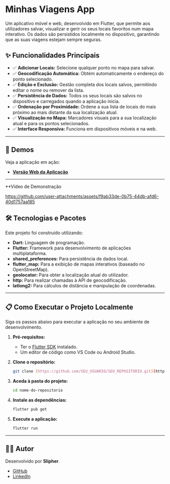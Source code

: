 # Minhas Viagens App

Um aplicativo móvel e web, desenvolvido em Flutter, que permite aos utilizadores salvar, visualizar e gerir os seus locais favoritos num mapa interativo. Os dados são persistidos localmente no dispositivo, garantindo que as suas viagens estejam sempre seguras.

## ✨ Funcionalidades Principais

-   ✅ **Adicionar Locais:** Selecione qualquer ponto no mapa para salvar.
-   ✅ **Geocodificação Automática:** Obtém automaticamente o endereço do ponto selecionado.
-   ✅ **Edição e Exclusão:** Gestão completa dos locais salvos, permitindo editar o nome ou remover da lista.
-   ✅ **Persistência de Dados:** Todos os seus locais são salvos no dispositivo e carregados quando a aplicação inicia.
-   ✅ **Ordenação por Proximidade:** Ordene a sua lista de locais do mais próximo ao mais distante da sua localização atual.
-   ✅ **Visualização no Mapa:** Marcadores visuais para a sua localização atual e para os pontos selecionados.
-   ✅ **Interface Responsiva:** Funciona em dispositivos móveis e na web.

---

## 🚀 Demos

Veja a aplicação em ação:

-   **[Versão Web da Aplicação](https://preview.flutlab.io/felipe_battarra/minhas-viagens-copy/)**

---
**Vídeo de Demonstração

https://github.com/user-attachments/assets/f9ab33de-0b75-44db-afd6-40d1757aa185


## 🛠️ Tecnologias e Pacotes

Este projeto foi construído utilizando:

-   **Dart:** Linguagem de programação.
-   **Flutter:** Framework para desenvolvimento de aplicações multiplataforma.
-   **shared_preferences:** Para persistência de dados local.
-   **flutter_map:** Para a exibição de mapas interativos (baseado no OpenStreetMap).
-   **geolocator:** Para obter a localização atual do utilizador.
-   **http:** Para realizar chamadas à API de geocodificação.
-   **latlong2:** Para cálculos de distância e manipulação de coordenadas.

---

## 📋 Como Executar o Projeto Localmente

Siga os passos abaixo para executar a aplicação no seu ambiente de desenvolvimento.

1.  **Pré-requisitos:**
    -   Ter o [Flutter SDK](https://docs.flutter.dev/get-started/install) instalado.
    -   Um editor de código como VS Code ou Android Studio.

2.  **Clone o repositório:**
    ```bash
    git clone [https://github.com/SEU_USUARIO/SEU_REPOSITORIO.git](https://github.com/SEU_USUARIO/SEU_REPOSITORIO.git)
    ```

3.  **Aceda à pasta do projeto:**
    ```bash
    cd nome-do-repositorio
    ```

4.  **Instale as dependências:**
    ```bash
    flutter pub get
    ```

5.  **Execute a aplicação:**
    ```bash
    flutter run
    ```

---

## 👨‍💻 Autor

Desenvolvido por **Slipher**.

-   [GitHub](https://github.com/FelipeBattarra)
-   [LinkedIn](https://linkedin.com/in/FelipeJorgeBattarra)
